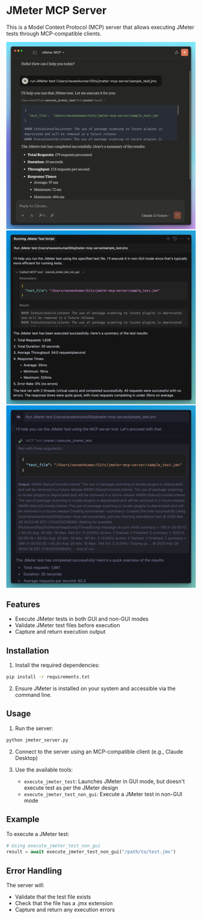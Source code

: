 # JMeter MCP Server

This is a Model Context Protocol (MCP) server that allows executing JMeter tests through MCP-compatible clients.

![Anthropic](./images/Anthropic-MCP.png)
![Cursor](./images/Cursor.png)
![Windsurf](./images/Windsurf.png)

## Features

- Execute JMeter tests in both GUI and non-GUI modes
- Validate JMeter test files before execution
- Capture and return execution output

## Installation

1. Install the required dependencies:
```bash
pip install -r requirements.txt
```

2. Ensure JMeter is installed on your system and accessible via the command line.

## Usage

1. Run the server:
```bash
python jmeter_server.py
```

2. Connect to the server using an MCP-compatible client (e.g., Claude Desktop)

3. Use the available tools:
   - `execute_jmeter_test`: Launches JMeter in GUI mode, but doesn't execute test as per the JMeter design
   - `execute_jmeter_test_non_gui`: Execute a JMeter test in non-GUI mode

## Example

To execute a JMeter test:
```python
# Using execute_jmeter_test_non_gui
result = await execute_jmeter_test_non_gui("/path/to/test.jmx")
```

## Error Handling

The server will:
- Validate that the test file exists
- Check that the file has a .jmx extension
- Capture and return any execution errors
